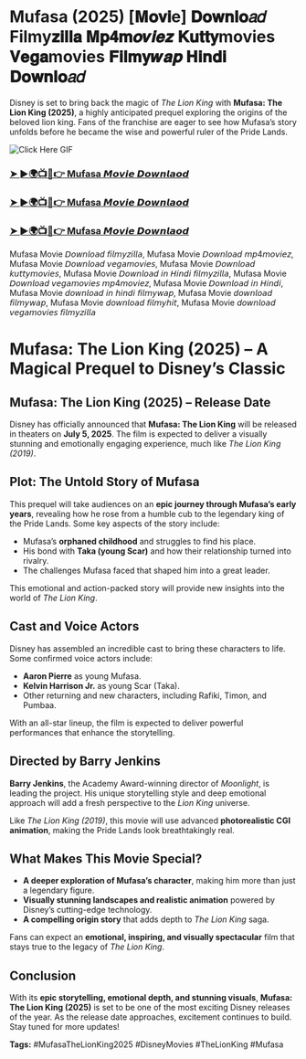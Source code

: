# Mufasa (2025) [𝐌𝐨𝐯𝐢e] 𝐃𝐨𝐰𝐧𝐥𝐨𝑎𝑑 Filmy𝐳𝐢𝐥𝐥𝐚 𝐌𝐩𝟒𝐦𝒐𝒗𝒊𝒆𝒛 𝐊𝐮𝐭𝐭𝐲movies 𝐕𝐞𝐠𝐚movies 𝐅𝐢𝐥𝐦𝐲𝒘𝒂𝒑 𝐇𝐢𝐧𝐝𝐢 𝐃𝐨𝐰𝐧𝐥𝐨𝑎𝑑

Disney is set to bring back the magic of *The Lion King* with **Mufasa: The Lion King (2025)**, a highly anticipated prequel exploring the origins of the beloved lion king. Fans of the franchise are eager to see how Mufasa’s story unfolds before he became the wise and powerful ruler of the Pride Lands.  

![Click Here GIF](https://media.tenor.com/qWWK-O83J5YAAAAi/click-here.gif)
<h3><a href="https://movieslink.short.gy/Mufasa">➤ ►🌍📺📱👉 Mufasa 𝙈𝙤𝙫𝙞𝙚 𝘿𝙤𝙬𝙣𝙡𝙖𝙤𝙙</a></h3>

<h3><a href="https://movieslink.short.gy/Mufasa">➤ ►🌍📺📱👉 Mufasa 𝙈𝙤𝙫𝙞𝙚 𝘿𝙤𝙬𝙣𝙡𝙖𝙤𝙙</a></h3>

<h3><a href="https://movieslink.short.gy/Mufasa">➤ ►🌍📺📱👉 Mufasa 𝙈𝙤𝙫𝙞𝙚 𝘿𝙤𝙬𝙣𝙡𝙖𝙤𝙙</a></h3>

Mufasa Movie 𝘋𝘰𝘸𝘯𝘭𝘰𝘢𝘥 𝘧𝘪𝘭𝘮𝘺𝘻𝘪𝘭𝘭𝘢, Mufasa Movie 𝘋𝘰𝘸𝘯𝘭𝘰𝘢𝘥 𝘮𝘱4𝘮𝘰𝘷𝘪𝘦𝘻, Mufasa Movie 𝘋𝘰𝘸𝘯𝘭𝘰𝘢𝘥 𝘷𝘦𝘨𝘢𝘮𝘰𝘷𝘪𝘦𝘴, Mufasa Movie 𝘋𝘰𝘸𝘯𝘭𝘰𝘢𝘥 𝘬𝘶𝘵𝘵𝘺𝘮𝘰𝘷𝘪𝘦𝘴, Mufasa Movie 𝘋𝘰𝘸𝘯𝘭𝘰𝘢𝘥 𝘪𝘯 𝘏𝘪𝘯𝘥𝘪 𝘧𝘪𝘭𝘮𝘺𝘻𝘪𝘭𝘭𝘢, Mufasa Movie 𝘋𝘰𝘸𝘯𝘭𝘰𝘢𝘥 𝘷𝘦𝘨𝘢𝘮𝘰𝘷𝘪𝘦𝘴 𝘮𝘱4𝘮𝘰𝘷𝘪𝘦𝘻, Mufasa Movie 𝘋𝘰𝘸𝘯𝘭𝘰𝘢𝘥 𝘪𝘯 𝘏𝘪𝘯𝘥𝘪, Mufasa Movie 𝘥𝘰𝘸𝘯𝘭𝘰𝘢𝘥 𝘪𝘯 𝘩𝘪𝘯𝘥𝘪 𝘧𝘪𝘭𝘮𝘺𝘸𝘢𝘱, Mufasa Movie 𝘥𝘰𝘸𝘯𝘭𝘰𝘢𝘥 𝘧𝘪𝘭𝘮𝘺𝘸𝘢𝘱, Mufasa Movie 𝘥𝘰𝘸𝘯𝘭𝘰𝘢𝘥 𝘧𝘪𝘭𝘮𝘺𝘩𝘪𝘵, Mufasa Movie 𝘥𝘰𝘸𝘯𝘭𝘰𝘢𝘥 𝘷𝘦𝘨𝘢𝘮𝘰𝘷𝘪𝘦𝘴 𝘧𝘪𝘭𝘮𝘺𝘻𝘪𝘭𝘭𝘢

# Mufasa: The Lion King (2025) – A Magical Prequel to Disney’s Classic  

## Mufasa: The Lion King (2025) – Release Date  

Disney has officially announced that **Mufasa: The Lion King** will be released in theaters on **July 5, 2025**. The film is expected to deliver a visually stunning and emotionally engaging experience, much like *The Lion King (2019)*.  

## Plot: The Untold Story of Mufasa  

This prequel will take audiences on an **epic journey through Mufasa’s early years**, revealing how he rose from a humble cub to the legendary king of the Pride Lands. Some key aspects of the story include:  

- Mufasa’s **orphaned childhood** and struggles to find his place.  
- His bond with **Taka (young Scar)** and how their relationship turned into rivalry.  
- The challenges Mufasa faced that shaped him into a great leader.  

This emotional and action-packed story will provide new insights into the world of *The Lion King*.  

## Cast and Voice Actors  

Disney has assembled an incredible cast to bring these characters to life. Some confirmed voice actors include:  

- **Aaron Pierre** as young Mufasa.  
- **Kelvin Harrison Jr.** as young Scar (Taka).  
- Other returning and new characters, including Rafiki, Timon, and Pumbaa.  

With an all-star lineup, the film is expected to deliver powerful performances that enhance the storytelling.  

## Directed by Barry Jenkins  

**Barry Jenkins**, the Academy Award-winning director of *Moonlight*, is leading the project. His unique storytelling style and deep emotional approach will add a fresh perspective to the *Lion King* universe.  

Like *The Lion King (2019)*, this movie will use advanced **photorealistic CGI animation**, making the Pride Lands look breathtakingly real.  

## What Makes This Movie Special?  

- **A deeper exploration of Mufasa’s character**, making him more than just a legendary figure.  
- **Visually stunning landscapes and realistic animation** powered by Disney’s cutting-edge technology.  
- **A compelling origin story** that adds depth to *The Lion King* saga.  

Fans can expect an **emotional, inspiring, and visually spectacular** film that stays true to the legacy of *The Lion King*.  

## Conclusion  

With its **epic storytelling, emotional depth, and stunning visuals**, **Mufasa: The Lion King (2025)** is set to be one of the most exciting Disney releases of the year. As the release date approaches, excitement continues to build. Stay tuned for more updates!  

**Tags:** #MufasaTheLionKing2025 #DisneyMovies #TheLionKing #Mufasa  
